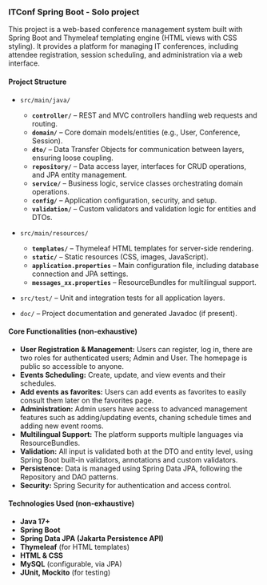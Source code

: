 ### ITConf Spring Boot - Solo project

This project is a web-based conference management system built with Spring Boot and Thymeleaf templating engine (HTML views with CSS styling). It provides a platform for managing IT conferences, including attendee registration, session scheduling, and administration via a web interface.

#### Project Structure

- `src/main/java/`
  - **`controller/`** – REST and MVC controllers handling web requests and routing.
  - **`domain/`** – Core domain models/entities (e.g., User, Conference, Session).
  - **`dto/`** – Data Transfer Objects for communication between layers, ensuring loose coupling.
  - **`repository/`** – Data access layer, interfaces for CRUD operations, and JPA entity management.
  - **`service/`** – Business logic, service classes orchestrating domain operations.
  - **`config/`** – Application configuration, security, and setup.
  - **`validation/`** – Custom validators and validation logic for entities and DTOs.

- `src/main/resources/`
  - **`templates/`** – Thymeleaf HTML templates for server-side rendering.
  - **`static/`** – Static resources (CSS, images, JavaScript).
  - **`application.properties`** – Main configuration file, including database connection and JPA settings.
  - **`messages_xx.properties`** – ResourceBundles for multilingual support.

- `src/test/` – Unit and integration tests for all application layers.

- `doc/` – Project documentation and generated Javadoc (if present).

#### Core Functionalities (non-exhaustive)

- **User Registration & Management:** Users can register, log in, there are two roles for authenticated users; Admin and User. The homepage is public so accessible to anyone.
- **Events Scheduling:** Create, update, and view events and their schedules.
- **Add events as favorites:** Users can add events as favorites to easily consult them later on the favorites page.
- **Administration:** Admin users have access to advanced management features such as adding/updating events, chaning schedule times and adding new event rooms.
- **Multilingual Support:** The platform supports multiple languages via ResourceBundles.
- **Validation:** All input is validated both at the DTO and entity level, using Spring Boot built-in validators, annotations and custom validators.
- **Persistence:** Data is managed using Spring Data JPA, following the Repository and DAO patterns.
- **Security:** Spring Security for authentication and access control.

#### Technologies Used (non-exhaustive)

- **Java 17+**
- **Spring Boot**
- **Spring Data JPA (Jakarta Persistence API)**
- **Thymeleaf** (for HTML templates)
- **HTML & CSS**
- **MySQL** (configurable, via JPA)
- **JUnit, Mockito** (for testing)
